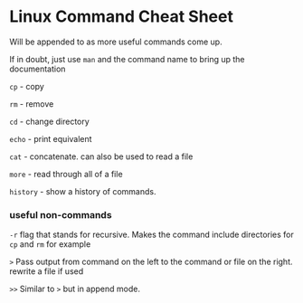 # Linux Command Cheat Sheet

Will be appended to as more useful commands come up.

If in doubt, just use ```man``` and the command name to bring up the documentation

```cp``` - copy

```rm```  - remove

```cd``` - change directory

```echo``` - print equivalent

```cat``` - concatenate. can also be used to read a file

```more``` - read through all of a file

```history``` - show a history of commands.
### useful non-commands

```-r``` flag that stands for recursive. Makes the command include directories for `cp` and `rm` for example

`>` Pass output from command on the left to the command or file on the right. rewrite a file if used

`>>` Similar to `>` but in append mode.
